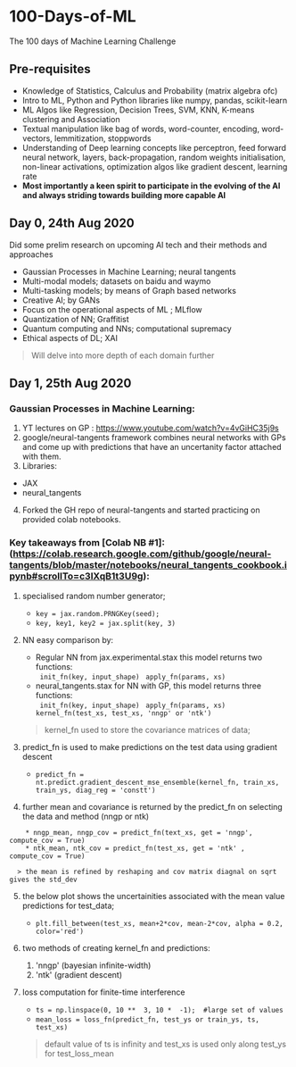 # 100-Days-of-ML
The 100 days of Machine Learning Challenge
## Pre-requisites
* Knowledge of Statistics, Calculus and Probability (matrix algebra ofc) 
* Intro to ML, Python and Python libraries like numpy, pandas, scikit-learn
* ML Algos like Regression, Decision Trees, SVM, KNN, K-means clustering and Association 
* Textual manipulation like bag of words, word-counter, encoding, word-vectors, lemmitization, stoppwords 
* Understanding of Deep learning concepts like perceptron, feed forward neural network, layers, back-propagation, random weights initialisation, non-linear activations, optimization algos like gradient descent, learning rate  
* **Most importantly a keen spirit to participate in the evolving of the AI and always striding towards building more capable AI**
## Day 0, 24th Aug 2020
Did some prelim research on upcoming AI tech and their methods and approaches
* Gaussian Processes in Machine Learning; neural tangents
* Multi-modal models; datasets on baidu and waymo
* Multi-tasking models; by means of Graph based networks
* Creative AI; by GANs
* Focus on the operational aspects of ML ; MLflow
* Quantization of NN; Graffitist
* Quantum computing and NNs; computational supremacy
* Ethical aspects of DL; XAI  
> Will delve into more depth of each domain further

## Day 1, 25th Aug 2020
### Gaussian Processes in Machine Learning: 
1. YT lectures on GP : https://www.youtube.com/watch?v=4vGiHC35j9s
2. google/neural-tangents framework combines neural networks with GPs and come up with predictions that have an uncertanity factor attached with them.
3. Libraries: 
  - JAX
  - neural_tangents  
4. Forked the GH repo of neural-tangents and started practicing on provided colab notebooks. 
 
### Key takeaways from [Colab NB #1]:(https://colab.research.google.com/github/google/neural-tangents/blob/master/notebooks/neural_tangents_cookbook.ipynb#scrollTo=c3lXqB1t3U9g):
  
  1. specialised random number generator;  
      * `key = jax.random.PRNGKey(seed);` 
      * `key, key1, key2 = jax.split(key, 3)`
  
  2. NN easy comparison by:
      * Regular NN from jax.experimental.stax this model returns two functions:  
          ` init_fn(key, input_shape)`
          ` apply_fn(params, xs)`  
      * neural_tangents.stax for NN with GP, this model returns three functions:  
          ` init_fn(key, input_shape)`
          ` apply_fn(params, xs)`
          ` kernel_fn(test_xs, test_xs, 'nngp' or 'ntk')`
      
      > kernel_fn used to store the covariance matrices of data;
  
  3. predict_fn is used to make predictions on the test data using gradient descent 
      * `predict_fn = nt.predict.gradient_descent_mse_ensemble(kernel_fn, train_xs, train_ys, diag_reg = 'constt')`
  
  4. further mean and covariance is returned by the predict_fn on selecting the data and method (nngp or ntk)
  ```
      * nngp_mean, nngp_cov = predict_fn(text_xs, get = 'nngp', compute_cov = True)
      * ntk_mean, ntk_cov = predict_fn(test_xs, get = 'ntk' , compute_cov = True)
  ```    
      > the mean is refined by reshaping and cov matrix diagnal on sqrt gives the std_dev
  
  5. the below plot shows the uncertainities associated with the mean value predictions for test_data;
      * `plt.fill_between(test_xs, mean+2*cov, mean-2*cov, alpha = 0.2, color='red')`
  
  6. two methods of creating kernel_fn and predictions: 
      1. 'nngp' (bayesian infinite-width)
      2. 'ntk' (gradient descent)
  
  7. loss computation for finite-time interference
      * `ts = np.linspace(0, 10 **  3, 10 *  -1);  #large set of values `
      * `mean_loss = loss_fn(predict_fn, test_ys or train_ys, ts, test_xs)`
      > default value of ts is infinity and test_xs is used only along test_ys for test_loss_mean
    
    
    
  
  
  

    
  

